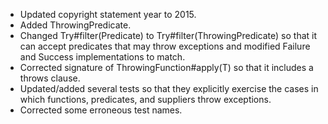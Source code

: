 - Updated copyright statement year to 2015.
- Added ThrowingPredicate.
- Changed Try#filter(Predicate) to Try#filter(ThrowingPredicate) so that it can
  accept predicates that may throw exceptions and modified Failure and Success
  implementations to match.
- Corrected signature of ThrowingFunction#apply(T) so that it includes a throws
  clause.
- Updated/added several tests so that they explicitly exercise the cases in
  which functions, predicates, and suppliers throw exceptions.
- Corrected some erroneous test names.
